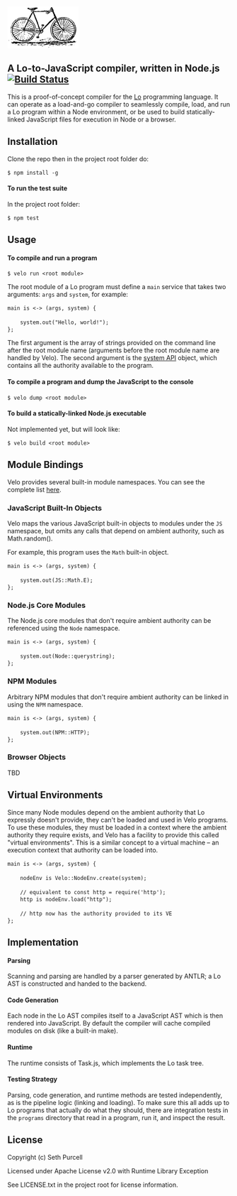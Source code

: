 
![Wright brothers bicycle](vancleve.png "Wright brothers bicycle")

## A Lo-to-JavaScript compiler, written in Node.js [![Build Status](https://travis-ci.org/lo-language/velo.svg?branch=master)](https://travis-ci.org/lo-language/velo)

This is a proof-of-concept compiler for the [Lo](http://lolang.org) programming language. It can operate as a load-and-go compiler to seamlessly compile, load, and run a Lo program within a Node environment, or be used to build statically-linked JavaScript files for execution in Node or a browser.

## Installation

Clone the repo then in the project root folder do:

    $ npm install -g
    
#### To run the test suite

In the project root folder:

    $ npm test
    
## Usage

#### To compile and run a program

    $ velo run <root module>

The root module of a Lo program must define a `main` service that takes two arguments: `args` and `system`, for example:

    main is <-> (args, system) {
    
        system.out("Hello, world!");
    };

The first argument is the array of strings provided on the command line after the root module name (arguments before the root module name are handled by Velo). The second argument is the [system API](system.md) object, which contains all the authority available to the program.


#### To compile a program and dump the JavaScript to the console

    $ velo dump <root module>
    
#### To build a statically-linked Node.js executable

Not implemented yet, but will look like:

    $ velo build <root module>

## Module Bindings

Velo provides several built-in module namespaces.
You can see the complete list [here](builtins.md).

### JavaScript Built-In Objects

Velo maps the various JavaScript built-in objects to modules under the `JS` namespace, but omits any calls that depend on ambient authority, such as Math.random().

For example, this program uses the `Math` built-in object.

    main is <-> (args, system) {
    
        system.out(JS::Math.E);
    };

### Node.js Core Modules

The Node.js core modules that don't require ambient authority can be referenced using the `Node` namespace.

    main is <-> (args, system) {
    
        system.out(Node::querystring);
    };

### NPM Modules

Arbitrary NPM modules that don't require ambient authority can be linked in using the `NPM` namespace.

    main is <-> (args, system) {
    
        system.out(NPM::HTTP);
    };
    
### Browser Objects

TBD

## Virtual Environments

Since many Node modules depend on the ambient authority that Lo expressly doesn't provide, they can't be loaded and used in Velo programs. To use these modules, they must be loaded in a context where the ambient authority they require exists, and Velo has a facility to provide this called "virtual environments". This is a similar concept to a virtual machine – an execution context that authority can be loaded into.

    main is <-> (args, system) {
    
        nodeEnv is Velo::NodeEnv.create(system);
        
        // equivalent to const http = require('http');
        http is nodeEnv.load("http");
        
        // http now has the authority provided to its VE
    };

## Implementation

#### Parsing

Scanning and parsing are handled by a parser generated by ANTLR; a Lo AST is constructed and handed to the backend.

#### Code Generation

Each node in the Lo AST compiles itself to a JavaScript AST which is then rendered into JavaScript. By default the compiler will cache compiled modules on disk (like a built-in make).

#### Runtime

The runtime consists of Task.js, which implements the Lo task tree.

#### Testing Strategy

Parsing, code generation, and runtime methods are tested independently, as is the pipeline logic (linking and loading). To make sure this all adds up to Lo programs that actually do what they should, there are integration tests in the `programs` directory that read in a program, run it, and inspect the result.

## License

Copyright (c) Seth Purcell

Licensed under Apache License v2.0 with Runtime Library Exception

See LICENSE.txt in the project root for license information.